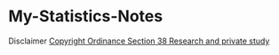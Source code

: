 # My-Statistics-Notes

Disclaimer
[Copyright Ordinance Section 38 Research and private study](https://www.hklii.org/eng/hk/legis/ord/528/s38.html)
